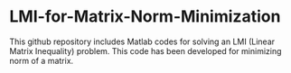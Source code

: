 # LMI-for-Matrix-Norm-Minimization
This github repository includes Matlab codes for solving an LMI (Linear Matrix Inequality) problem. This code has been developed for minimizing norm of a matrix.
